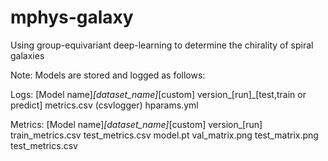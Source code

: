 # mphys-galaxy
 Using group-equivariant deep-learning to determine the chirality of spiral galaxies


Note: Models are stored and logged as follows:

Logs:
[Model name]_[dataset_name]_[custom]
	version_[run]_[test,train or predict]
		metrics.csv (csvlogger)
		hparams.yml

Metrics:
[Model name]_[dataset_name]_[custom]
	version_[run]
		train_metrics.csv
		test_metrics.csv
		model.pt
		val_matrix.png
		test_matrix.png
		test_metrics.csv